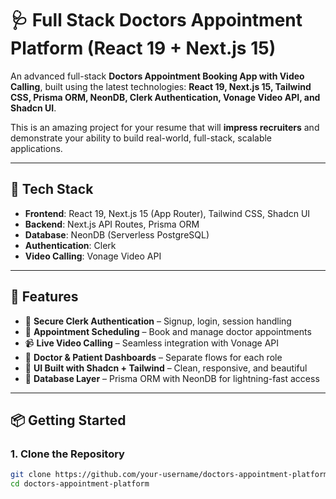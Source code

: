# 🩺 Full Stack Doctors Appointment Platform (React 19 + Next.js 15)

An advanced full-stack **Doctors Appointment Booking App with Video Calling**, built using the latest technologies: **React 19, Next.js 15, Tailwind CSS, Prisma ORM, NeonDB, Clerk Authentication, Vonage Video API, and Shadcn UI**.

This is an amazing project for your resume that will **impress recruiters** and demonstrate your ability to build real-world, full-stack, scalable applications.

---

## 🚀 Tech Stack

- **Frontend**: React 19, Next.js 15 (App Router), Tailwind CSS, Shadcn UI
- **Backend**: Next.js API Routes, Prisma ORM
- **Database**: NeonDB (Serverless PostgreSQL)
- **Authentication**: Clerk
- **Video Calling**: Vonage Video API

---

## 🎯 Features

- 🔐 **Secure Clerk Authentication** – Signup, login, session handling
- 📅 **Appointment Scheduling** – Book and manage doctor appointments
- 📹 **Live Video Calling** – Seamless integration with Vonage API
- 🧾 **Doctor & Patient Dashboards** – Separate flows for each role
- 🧩 **UI Built with Shadcn + Tailwind** – Clean, responsive, and beautiful
- 🧠 **Database Layer** – Prisma ORM with NeonDB for lightning-fast access

---

## 📦 Getting Started

### 1. Clone the Repository

```bash
git clone https://github.com/your-username/doctors-appointment-platform.git
cd doctors-appointment-platform
